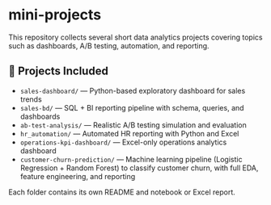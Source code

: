 # mini-projects
This repository collects several short data analytics projects covering topics such as dashboards, A/B testing, automation, and reporting.  
## 📂 Projects Included

- `sales-dashboard/` — Python-based exploratory dashboard for sales trends
- `sales-bd/` — SQL + BI reporting pipeline with schema, queries, and dashboards
- `ab-test-analysis/` — Realistic A/B testing simulation and evaluation
- `hr_automation/` — Automated HR reporting with Python and Excel
- `operations-kpi-dashboard/` — Excel-only operations analytics dashboard
- `customer-churn-prediction/` — Machine learning pipeline (Logistic Regression + Random Forest) to classify customer churn, with full EDA, feature engineering, and reporting  


Each folder contains its own README and notebook or Excel report.

